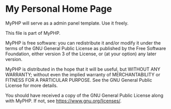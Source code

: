 # My Personal Home Page

MyPHP will serve as a admin panel template. Use it freely.

This file is part of MyPHP.

MyPHP is free software: you can redistribute it and/or modify it under 
the terms of the GNU General Public License as published by the Free 
Software Foundation, either version 3 of the License, or (at your 
option) any later version.

MyPHP is distributed in the hope that it will be useful, but WITHOUT 
ANY WARRANTY; without even the implied warranty of MERCHANTABILITY or
FITNESS FOR A PARTICULAR PURPOSE. See the GNU General Public License 
for more details.

You should have received a copy of the GNU General Public License along
with MyPHP. If not, see <https://www.gnu.org/licenses/>. 
